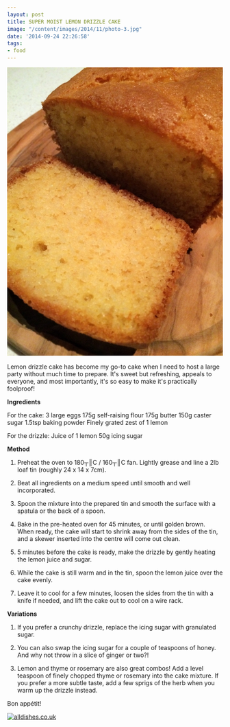 ```yaml
---
layout: post
title: SUPER MOIST LEMON DRIZZLE CAKE
image: "/content/images/2014/11/photo-3.jpg"
date: '2014-09-24 22:26:58'
tags:
- food
---
```


![](/content/images/2014/Sep/photo-2-1.jpg)

Lemon drizzle cake has become my go-to cake when I need to host a large party without much time to prepare. It's sweet but refreshing, appeals to everyone, and most importantly, it's so easy to make it's practically foolproof!

**Ingredients**

For the cake:
3 large eggs
175g self-raising flour
175g butter
150g caster sugar
1.5tsp baking powder
Finely grated zest of 1 lemon

For the drizzle:
Juice of 1 lemon
50g icing sugar

**Method**

1) Preheat the oven to 180┬║C / 160┬║C fan. Lightly grease and line a 2lb loaf tin (roughly 24 x 14 x 7cm). 

2) Beat all ingredients on a medium speed until smooth and well incorporated.

3) Spoon the mixture into the prepared tin and smooth the surface with a spatula or the back of a spoon.

4) Bake in the pre-heated oven for 45 minutes, or until golden brown. When ready, the cake will start to shrink away from the sides of the tin, and a skewer inserted into the centre will come out clean.

5) 5 minutes before the cake is ready, make the drizzle by gently heating the lemon juice and sugar.

6) While the cake is still warm and in the tin, spoon the lemon juice over the cake evenly.

7) Leave it to cool for a few minutes, loosen the sides from the tin with a knife if needed, and lift the cake out to cool on a wire rack.

**Variations**

1) If you prefer a crunchy drizzle, replace the icing sugar with granulated sugar.

2) You can also swap the icing sugar for a couple of teaspoons of honey. And why not throw in a slice of ginger or two?!

3) Lemon and thyme or rosemary are also great combos! Add a level teaspoon of finely chopped thyme or rosemary into the cake mixture. If you prefer a more subtle taste, add a few sprigs of the herb when you warm up the drizzle instead.

Bon appétit!

<a title="alldishes.co.uk" href="http://www.alldishes.co.uk/" id="hr-Cerwx"><img src="http://widget.alldishes.co.uk/blogcounter/image?image=red_s&blog_id=Cerwx" alt="alldishes.co.uk" border="0" /></a><script type="text/javascript"><!--
var hr_currentTime = new Date();var hr_timestamp = Date.parse(hr_currentTime.getMonth() + 1 + "/" + hr_currentTime.getDate() + "/" + hr_currentTime.getFullYear()) / 1000;document.write('<scr'+'ipt type="text/javascript" src="http://widget.alldishes.co.uk/blogcounter.js?blog_id=Cerwx&timestamp=' + hr_timestamp +'"></scr'+'ipt>');
// --></script>